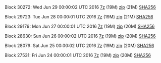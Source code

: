 Block 30272: Wed Jun 29 00:00:02 UTC 2016 [7z](https://transfer.sh/jTzER/bootstrap.dat.20160629.7z) (19M) [zip](https://transfer.sh/ap0RR/bootstrap.dat.20160629.zip) (21M) [SHA256](https://transfer.sh/tJ1lm/sha256.txt)

Block 29723: Tue Jun 28 00:00:01 UTC 2016 [7z](https://transfer.sh/FFGbC/bootstrap.dat.20160628.7z) (19M) [zip](https://transfer.sh/9Zm2x/bootstrap.dat.20160628.zip) (21M) [SHA256](https://transfer.sh/mDmeR/sha256.txt)

Block 29179: Mon Jun 27 00:00:01 UTC 2016 [7z](https://transfer.sh/zESXb/bootstrap.dat.20160627.7z) (19M) [zip](https://transfer.sh/15mupr/bootstrap.dat.20160627.zip) (20M) [SHA256](https://transfer.sh/LSERN/sha256.txt)

Block 28630: Sun Jun 26 00:00:02 UTC 2016 [7z](https://transfer.sh/ylJq8/bootstrap.dat.20160626.7z) (19M) [zip](https://transfer.sh/9wh7B/bootstrap.dat.20160626.zip) (20M) [SHA256](https://transfer.sh/bAiGO/sha256.txt)

Block 28079: Sat Jun 25 00:00:02 UTC 2016 [7z](https://transfer.sh/l6nCO/bootstrap.dat.20160625.7z) (19M) [zip](https://transfer.sh/vM9wv/bootstrap.dat.20160625.zip) (20M) [SHA256](https://transfer.sh/EpCIj/sha256.txt)

Block 27531: Fri Jun 24 00:00:01 UTC 2016 [7z](https://transfer.sh/11JOtF/bootstrap.dat.20160624.7z) (19M) [zip](https://transfer.sh/QLswr/bootstrap.dat.20160624.zip) (20M) [SHA256](https://transfer.sh/YioSX/sha256.txt)
